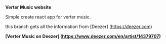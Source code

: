 **Verter Music website**

Simple create react app for verter music.

this branch gets all the information from [Deezer] (https://deezer.com)

**[Verter Music on Deezer] (https://www.deezer.com/en/artist/14379707)**